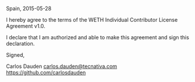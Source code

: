 Spain, 2015-05-28

I hereby agree to the terms of the WETH Individual Contributor License Agreement v1.0.

I declare that I am authorized and able to make this agreement and sign this declaration.

Signed,

Carlos Dauden carlos.dauden@tecnativa.com https://github.com/carlosdauden
